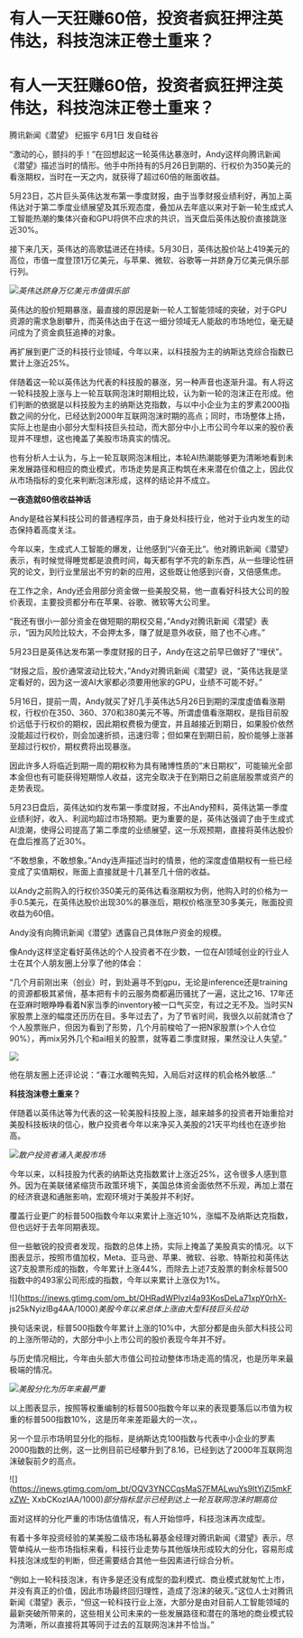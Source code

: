 # 有人一天狂赚60倍，投资者疯狂押注英伟达，科技泡沫正卷土重来？

# 有人一天狂赚60倍，投资者疯狂押注英伟达，科技泡沫正卷土重来？

腾讯新闻《潜望》 纪振宇 6月1日 发自硅谷

“激动的心，颤抖的手！”在回想起这一轮英伟达暴涨时，Andy这样向腾讯新闻《潜望》描述当时的情形。他手中所持有的5月26日到期的、行权价为350美元的看涨期权，当时在一天之内，就获得了超过60倍的账面收益。

5月23日，芯片巨头英伟达发布第一季度财报，由于当季财报业绩利好，再加上英伟达对于第二季度业绩展望及其乐观态度，叠加从去年底以来对于新一轮生成式人工智能热潮的集体兴奋和GPU将供不应求的共识，当天盘后英伟达股价直接跳涨近30%。

接下来几天，英伟达的高歌猛进还在持续。5月30日，英伟达股价站上419美元的高位，市值一度登顶1万亿美元，与苹果、微软、谷歌等一并跻身万亿美元俱乐部行列。

![](https://inews.gtimg.com/om_bt/OKGlaONiFD5dJQMWTJpbdjojJgvjXoM966VvMekdMCGJwAA/1000)_英伟达跻身万亿美元市值俱乐部_

英伟达的股价短期暴涨，最直接的原因是新一轮人工智能领域的突破，对于GPU资源的需求急剧攀升，而英伟达由于在这一细分领域无人能敌的市场地位，毫无疑问成为了资金疯狂追捧的对象。

再扩展到更广泛的科技行业领域，今年以来，以科技股为主的纳斯达克综合指数已累计上涨近25%。

伴随着这一轮以英伟达为代表的科技股的暴涨，另一种声音也逐渐升温。有人将这一轮科技股上涨与上一轮互联网泡沫时期相比较，认为新一轮的泡沫正在形成。他们判断的依据是以科技股为主的纳斯达克指数，与以中小企业为主的罗素2000指数之间的分化，已经达到2000年互联网泡沫时期的高点；同时，市场整体上扬，实际上也是由小部分大型科技巨头拉动，而大部分中小上市公司今年以来的股价表现并不理想，这也掩盖了美股市场真实的情况。

也有分析人士认为，与上一轮互联网泡沫相比，本轮AI热潮能够更为清晰地看到未来发展路径和相应的商业模式，市场走势是真正构筑在未来潜在价值之上，因此仅从市场指标的变化来判断泡沫形成，这样的结论并不成立。

**一夜造就60倍收益神话**

Andy是硅谷某科技公司的普通程序员，由于身处科技行业，他对于业内发生的动态保持着高度关注。

今年以来，生成式人工智能的爆发，让他感到“兴奋无比”。他对腾讯新闻《潜望》表示，有时候觉得睡觉都是浪费时间，每天都有学不完的新东西，从一些理论性研究的论文，到行业里层出不穷的新的应用，这些既让他感到兴奋，又倍感焦虑。

在工作之余，Andy还会用部分资金做一些美股交易，他一直看好科技大公司的股价表现，主要投资都分布在苹果、谷歌、微软等大公司里。

“我还有很小一部分资金在做短期的期权交易，”Andy对腾讯新闻《潜望》表示，“因为风险比较大，不会押太多，赚了就是意外收获，赔了也不心疼。”

5月23日是英伟达发布第一季度财报的日子，Andy在这之前早已做好了“埋伏”。

“财报之后，股价通常波动比较大，”Andy对腾讯新闻《潜望》说，“英伟达我是坚定看好的，因为这一波AI大家都必须要用他家的GPU，业绩不可能不好。”

5月16日，提前一周，Andy就买了好几手英伟达5月26日到期的深度虚值看涨期权，行权价在350、360、370和380美元不等。所谓虚值看涨期权，是指目前股价远低于行权价的期权，因此期权费极为便宜，并且越接近到期日，如果股价依然没能超过行权价，则会加速折损，迅速归零；但如果在到期日前，股价能够上涨甚至超过行权价，期权费将出现暴涨。

因此许多人将临近到期一周的期权称为具有赌博性质的“末日期权”，可能输光全部本金但也有可能获得短期惊人收益，这完全取决于在到期日之前底层股票或资产的走势表现。

5月23日盘后，英伟达如约发布第一季度财报，不出Andy预料，英伟达第一季度业绩利好，收入、利润均超过市场预期。更为重要的是，英伟达强调了由于生成式AI浪潮，使得公司提高了第二季度的业绩展望，这一乐观预期，直接将英伟达股价在盘后推高了近30%。

“不敢想象，不敢想象。”Andy连声描述当时的情景，他的深度虚值期权有一些已经变成了实值期权，账面上直接就是十几甚至几十倍的收益。

以Andy之前购入的行权价350美元的英伟达看涨期权为例，他购入时的价格为一手0.5美元，在英伟达股价出现30%的暴涨后，期权价格涨至30多美元，账面投资收益为60倍。

Andy没有向腾讯新闻《潜望》透露自己具体账户资金的规模。

像Andy这样坚定看好英伟达的个人投资者不在少数，一位在AI领域创业的行业人士在其个人朋友圈上分享了他的体会：

“几个月前刚出来（创业）时，到处遍寻不到gpu，无论是inference还是training
的资源都极其紧俏，基本把有卡的云服务商都遍历骚扰了一遍，这比之16、17年还在亚麻时眼睁睁看着N家当季的inventory被一口气买空，有过之无不及。当时买N家股票上涨的幅度还历历在目。多年过去了，为了节省时间，我很久以前就清仓了个人股票账户，但因为看到了形势，几个月前梭哈了一把N家股票(>个人仓位90%），再mix另外几个和ai相关的股票，就等着二季度财报，果然没让人失望。”

![](https://inews.gtimg.com/om_bt/Otgqf-3AP4vOKXPnuofYtN9kJfuOkHMX4rhCSYSMbDXTQAA/1000)

他在朋友圈上还评论说：“春江水暖鸭先知，入局后对这样的机会格外敏感…”

**科技泡沫卷土重来？**

伴随着以英伟达等为代表的这一轮美股科技股上涨，越来越多的投资者开始重拾对美股科技板块的信心，散户投资者今年以来净买入美股的21天平均线也在逐步抬高。

![](https://inews.gtimg.com/om_bt/OXRPN8_JPqehF8W5iTJKSlgboWWH1GnQ9wXPpdKTVp7hQAA/1000)_散户投资者涌入美股市场_

今年以来，以科技股为代表的纳斯达克指数累计上涨近25%，这令很多人感到意外。因为在美联储紧缩货币政策环境下，美国总体资金面依然不乐观，再加上潜在的经济衰退和通胀影响，宏观环境对于美股并不利好。

覆盖行业更广的标普500指数今年以来累计上涨近10%，涨幅不及纳斯达克指数，但也远好于去年同期表现。

但一些敏锐的投资者发现，指数的总体上扬，实际上掩盖了美股真实的情况。以下图表显示，按照市值加权，Meta、亚马逊、苹果、微软、谷歌、特斯拉和英伟达这7支股票形成的指数，今年累计上涨44%，而除去上述7支股票的剩余标普500指数中的493家公司形成的指数，今年以来累计上涨仅为1%。

![](https://inews.gtimg.com/om_bt/OHRadWPlvzI4a93KosDeLa71xpY0rhX-
js25kNyizlBg4AA/1000)_美股今年以来总体上涨由大型科技巨头拉动_

换句话来说，标普500指数今年累计上涨的10%中，大部分都是由头部大科技公司的上涨所带动的，大部分中小上市公司的股价表现今年并不好。

与历史情况相比，今年由头部大市值公司拉动整体市场走高的情况，也是历年来最极端的情况。

![](https://inews.gtimg.com/om_bt/Ov4INWeKQSHA9ZVb9Q7CdS0EHzwICqBnTMngZ013oQXUIAA/1000)_美股分化为历年来最严重_

以上图表显示，按照等权重编制的标普500指数今年以来的表现要落后以市值为权重的标普500指数10%，这是历年来差距最大的一次，。

另一个显示市场明显分化的指标，是纳斯达克100指数与代表中小企业的罗素2000指数的比例，这一比例目前已经攀升到了8.16，已经到达了2000年互联网泡沫破裂前夕的高点。

![](https://inews.gtimg.com/om_bt/OQV3YNCCqsMaS7FMALwuYs9ItYiZI5mkFxZW-
XxbCKozIAA/1000)_部分指标显示已经到达上一轮互联网泡沫时期高位_

面对这样的分化严重的市场估值情况，有人开始惊呼，科技泡沫再次成型。

有着十多年投资经验的某美股二级市场私募基金经理对腾讯新闻《潜望》表示，尽管单纯从一些市场指标来看，科技行业走势与其他版块形成较大的分化，容易形成科技泡沫成型的判断，但还需要结合其他一些因素进行综合分析。

“例如上一轮科技泡沫，有许多是还没有成型的盈利模式、商业模式就匆忙上市，并没有真正的价值，因此市场最终回归理性，造成了泡沫的破灭。”这位人士对腾讯新闻《潜望》表示，“但这一轮科技行业上涨，大部分是由对目前人工智能领域的最新突破所带来的，这些相关公司未来的一些发展路径和潜在的落地的商业模式较为清晰，所以直接将其等同于过去的互联网泡沫并不恰当。”

